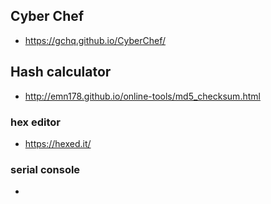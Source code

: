 ## Cyber Chef
* https://gchq.github.io/CyberChef/

## Hash calculator
* http://emn178.github.io/online-tools/md5_checksum.html

### hex editor
* https://hexed.it/

### serial console
* 
